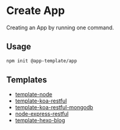 # Create App

Creating an App by running one command.

## Usage

```bash
npm init @app-template/app
```

## Templates

- [template-node](https://github.com/web-app-template/template-node)
- [template-koa-restful](https://github.com/web-app-template/template-node-koa-restful)
- [template-koa-restful-mongodb](https://github.com/web-app-template/template-node-koa-restful-mongodb)
- [node-express-restful](https://github.com/web-app-template/template-node-express-restful)
- [template-hexo-blog](https://github.com/web-app-template/template-hexo-blog)
